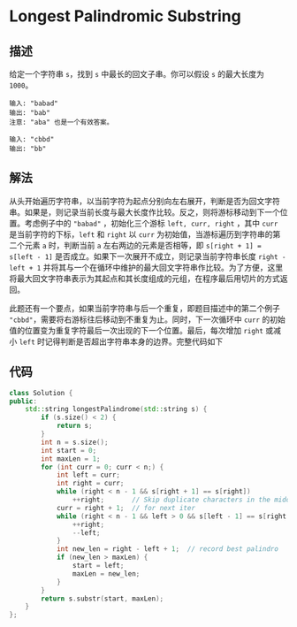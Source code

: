 # Longest Palindromic Substring

## 描述

给定一个字符串 `s`，找到 `s` 中最长的回文子串。你可以假设 `s` 的最大长度为 `1000`。
```
输入: "babad"
输出: "bab"
注意: "aba" 也是一个有效答案。
```
```
输入: "cbbd"
输出: "bb"
```

## 解法

从头开始遍历字符串，以当前字符为起点分别向左右展开，判断是否为回文字符串。如果是，则记录当前长度与最大长度作比较。反之，则将游标移动到下一个位置。考虑例子中的 `"babad"` ，初始化三个游标 `left, curr, right` ，其中 `curr` 是当前字符的下标，`left` 和 `right` 以 `curr` 为初始值，当游标遍历到字符串的第二个元素 `a` 时，判断当前 `a` 左右两边的元素是否相等，即 `s[right + 1] = s[left - 1]` 是否成立。如果下一次展开不成立，则记录当前字符串长度 `right - left + 1` 并将其与一个在循环中维护的最大回文字符串作比较。为了方便，这里将最大回文字符串表示为其起点和其长度组成的元组，在程序最后用切片的方式返回。

此题还有一个要点，如果当前字符串与后一个重复，即题目描述中的第二个例子 `"cbbd"`，需要将右游标往后移动到不重复为止。同时，下一次循环中 `curr` 的初始值的位置变为重复字符最后一次出现的下一个位置。最后，每次增加 `right` 或减小 `left` 时记得判断是否超出字符串本身的边界。完整代码如下

## 代码

```cpp
class Solution {
public:
    std::string longestPalindrome(std::string s) {
        if (s.size() < 2) {
            return s;
        }
        int n = s.size();
        int start = 0;
        int maxLen = 1;
        for (int curr = 0; curr < n;) {
            int left = curr;
            int right = curr;
            while (right < n - 1 && s[right + 1] == s[right])
                ++right;       // Skip duplicate characters in the middle
            curr = right + 1;  // for next iter
            while (right < n - 1 && left > 0 && s[left - 1] == s[right + 1]) {
                ++right;
                --left;
            }
            int new_len = right - left + 1;  // record best palindro
            if (new_len > maxLen) {
                start = left;
                maxLen = new_len;
            }
        }
        return s.substr(start, maxLen);
    }
};
```
